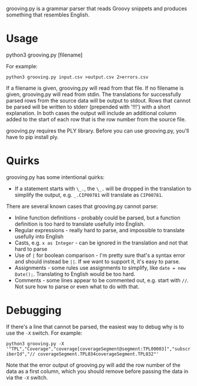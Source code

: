 grooving.py is a grammar parser that reads Groovy snippets and produces something that resembles English.

# Usage

   python3 grooving.py [filename]

For example:

`python3 grooving.py input.csv >output.csv 2>errors.csv`

If a filename is given, grooving.py will read from that file. If no filename is given, grooving.py will read from stdin. The translations for successfully parsed rows from the source data will be output to stdout. Rows that cannot be parsed will be written to stderr (prepended with '!!!') with a short explanation. In both cases the output will include an additional column added to the start of each row that is the row number from the source file.

grooving.py requires the PLY library. Before you can use grooving.py, you'll have to pip install ply.

# Quirks
grooving.py has some intentional quirks:

* If a statement starts with `\_.`, the `\_.` will be dropped in the translation to simplify the output, e.g. `_.CIP00781` will translate as `CIP00781`.

There are several known cases that grooving.py cannot parse:

* Inline function definitions - probably could be parsed, but a function definition is too hard to translate usefully into English.
* Regular expressions - really hard to parse, and impossible to translate usefully into English
* Casts, e.g. `x as Integer` - can be ignored in the translation and not that hard to parse
* Use of `|` for boolean comparison - I'm pretty sure that's a syntax error and should instead be `||`. If we want to support it, it's easy to parse.
* Assignments - some rules use assignments to simplify, like `date = new Date();`. Translating to English would be too hard.
* Comments - some lines appear to be commented out, e.g. start with `//`. Not sure how to parse or even what to do with that.

# Debugging

If there's a line that cannot be parsed, the easiest way to debug why is to use the `-X` switch.  For example:

`python3 grooving.py -X '"TPL","Coverage","coverage[coverageSegment@segment:TPL00003]","subscriberId","// coverageSegment.TPL034coverageSegment.TPL032"'`

Note that the error output of grooving.py will add the row number of the data as a first column, which you should remove before passing the data in via the `-X` switch.
